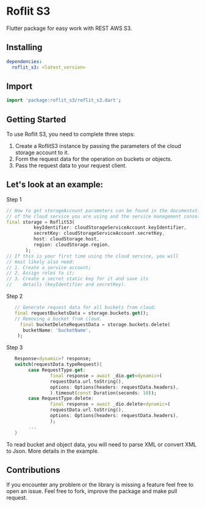# Roflit S3

Flutter package for easy work with REST AWS S3.

## Installing

```yaml
dependencies:
  roflit_s3: <latest_version>
```

## Import

```dart
import 'package:roflit_s3/roflit_s3.dart';
```

## Getting Started

To use Roflit S3, you need to complete three steps:

1.  Create a RoflitS3 instance by passing the parameters of the cloud storage account to it.
2.  Form the request data for the operation on buckets or objects.
3.  Pass the request data to your request client.

## Let's look at an example:

Step 1

```dart
// How to get storageAccount parameters can be found in the documentation
// of the cloud service you are using and the service management console.
final storage = RoflitS3(
          keyIdentifier: cloudStorageServiceAccount.keyIdentifier,
          secretKey: cloudStorageServiceAccount.secretKey,
          host: cloudStorage.host,
          region: cloudStorage.region,
       );
// If this is your first time using the cloud service, you will
// most likely also need:
// 1. Create a service account;
// 2. Assign roles to it;
// 3. Create a secret static key for it and save its
//    details (keyIdentifier and secretKey).
```

Step 2

```dart
   // Generate request data for all buckets from cloud.
   final requestBucketsData = storage.buckets.get();
   // Removing a bucket from cloud.
     final bucketDeleteRequestData = storage.buckets.delete(
      bucketName: 'bucketName',
    );
```

Step 3

```dart
   Response<dynamic>? response;
   switch(requestData.typeRequest){
        case RequestType.get:
                final response = await _dio.get<dynamic>(
                requestData.url.toString(),
                options: Options(headers: requestData.headers),
                ).timeout(const Duration(seconds: 10));
        case RequestType.delete:
                final response = await _dio.delete<dynamic>(
                requestData.url.toString(),
                options: Options(headers: requestData.headers),
                );
        ...
   }
```

To read bucket and object data, you will need to parse XML or convert XML to Json. More details in the example.

## Contributions

If you encounter any problem or the library is missing a feature feel free to open an issue. Feel
free to fork, improve the package and make pull request.
